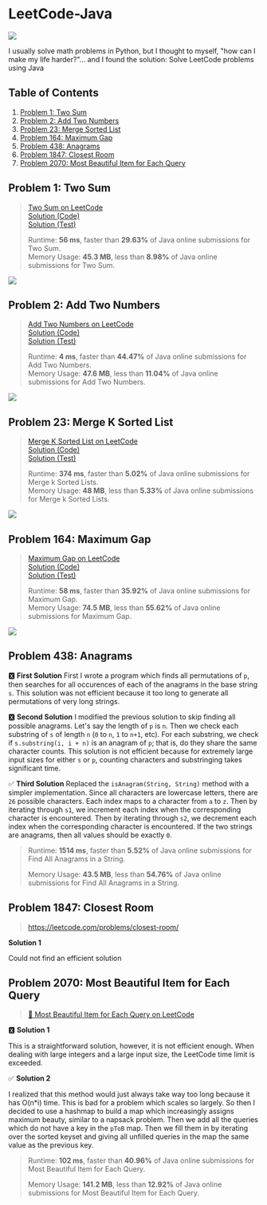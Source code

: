 # LeetCode-Java

![](LeetCode.png)

I usually solve math problems in Python, but I thought to myself, "how can I make my life harder?"... and I found the solution: Solve LeetCode problems using Java

## Table of Contents

1.  [Problem 1: Two Sum](#problem-1-two-sum)
2.  [Problem 2: Add Two Numbers](#problem-2-add-two-numbers)
3.  [Problem 23: Merge Sorted List](#problem-23-merge-sorted-list)
4.  [Problem 164: Maximum Gap](#problem-164-maximum-gap)
5.  [Problem 438: Anagrams](#problem-438-anagrams)
6.  [Problem 1847: Closest Room](#problem-1847-closest-room)
7.  [Problem 2070: Most Beautiful Item for Each Query](#problem-2070-most-beautiful-item-for-each-query)

## Problem 1: Two Sum

> [Two Sum on LeetCode](https://leetcode.com/problems/two-sum/)  
> [Solution (Code)](jleetcode/src/main/java/org/virajshah/jleetcode/problems/TwoSum1/Solution.java)  
> [Solution (Test)](jleetcode/src/test/java/org/virajshah/jleetcode/problems/TwoSum1/SolutionTest.java)
>
> Runtime: **56 ms**, faster than **29.63%** of Java online submissions for Two Sum.  
> Memory Usage: **45.3 MB**, less than **8.98%** of Java online submissions for Two Sum.

![](README/images/TwoSumSolution1.png)

## Problem 2: Add Two Numbers

> [Add Two Numbers on LeetCode](https://leetcode.com/problems/add-two-numbers/)  
> [Solution (Code)](jleetcode/src/main/java/org/virajshah/jleetcode/problems/AddTwoNumbers2/Solution.java)  
> [Solution (Test)](jleetcode/src/test/java/org/virajshah/jleetcode/problems/AddTwoNumbers2/SolutionTest.java)
>
> Runtime: **4 ms**, faster than **44.47%** of Java online submissions for Add Two Numbers.  
> Memory Usage: **47.6 MB**, less than **11.04%** of Java online submissions for Add Two Numbers.

![](README/images/AddTwoNumbersSolution1.png)

## Problem 23: Merge K Sorted List

> [Merge K Sorted List on LeetCode](https://leetcode.com/problems/merge-k-sorted-lists/)  
> [Solution (Code)](jleetcode/src/main/java/org/virajshah/jleetcode/problems/MergeSortedLists23/Solution.java)  
> [Solution (Test)](jleetcode/src/test/java/org/virajshah/jleetcode/problems/MergeSortedLists23/SolutionTest.java)
>
> Runtime: **374 ms**, faster than **5.02%** of Java online submissions for Merge k Sorted Lists.  
> Memory Usage: **48 MB**, less than **5.33%** of Java online submissions for Merge k Sorted Lists.

![](README/images/MergeKSortedListsSolution.png)

## Problem 164: Maximum Gap

> [Maximum Gap on LeetCode](https://leetcode.com/problems/maximum-gap/)  
> [Solution (Code)](jleetcode/src/main/java/org/virajshah/jleetcode/problems/MaximumGap164/Solution.java)  
> [Solution (Test)](jleetcode/src/test/java/org/virajshah/jleetcode/problems/MaximumGap164/SolutionTest.java)
>
> Runtime: **58 ms**, faster than **35.92%** of Java online submissions for Maximum Gap.  
> Memory Usage: **74.5 MB**, less than **55.62%** of Java online submissions for Maximum Gap.

![](README/images/MaximumGapSolution.png)

## Problem 438: Anagrams

🆇 **First Solution**
First I wrote a program which finds all permutations of `p`, then searches for all occurences of each of the anagrams in the base string `s`. This solution was not efficient because it too long to generate all permutations of very long strings.

🆇 **Second Solution**
I modified the previous solution to skip finding all possible anagrams. Let's say the length of `p` is `n`. Then we check each substring of `s` of length `n` (`0` to `n`, `1` to `n+1`, etc). For each substring, we check if `s.substring(i, i + n)` is an anagram of `p`; that is, do they share the same character counts. This solution is not efficient because for extremely large input sizes for either `s` or `p`, counting characters and substringing takes significant time.

✅ **Third Solution**
Replaced the `isAnagram(String, String)` method with a simpler implementation. Since all characters are lowercase letters, there are `26` possible characters. Each index maps to a character from `a` to `z`. Then by iterating through `s1`, we increment each index when the corresponding character is encountered. Then by iterating through `s2`, we decrement each index when the corresponding character is encountered. If the two strings are anagrams, then all values should be exactly `0`.

> Runtime: **1514 ms**, faster than **5.52%** of Java online submissions for Find All Anagrams in a String.
>
> Memory Usage: **43.5 MB**, less than **54.76%** of Java online submissions for Find All Anagrams in a String.

## Problem 1847: Closest Room

> https://leetcode.com/problems/closest-room/

**Solution 1**

Could not find an efficient solution

## Problem 2070: Most Beautiful Item for Each Query

> [🔗 Most Beautiful Item for Each Query on LeetCode](https://leetcode.com/problems/most-beautiful-item-for-each-query/)

🆇 **Solution 1**

This is a straightforward solution, however, it is not efficient enough. When dealing with large integers and a large input size, the LeetCode time limit is exceeded.

✅ **Solution 2**

I realized that this method would just always take way too long because it has O(n\*i) time. This is bad for a problem which scales so largely. So then I decided to use a hashmap to build a map which increasingly assigns maximum beauty, similar to a napsack problem. Then we add all the queries which do not have a key in the `pToB` map. Then we fill them in by iterating over the sorted keyset and giving all unfilled queries in the map the same value as the previous key.

> Runtime: **102 ms**, faster than **40.96%** of Java online submissions for Most Beautiful Item for Each Query.
>
> Memory Usage: **141.2 MB**, less than **12.92%** of Java online submissions for Most Beautiful Item for Each Query.
